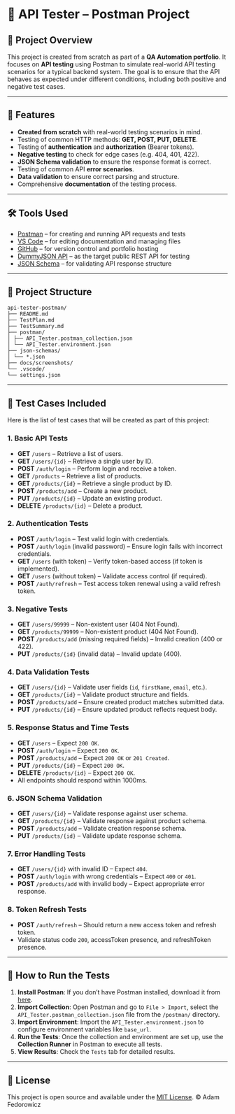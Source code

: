# 🧪 API Tester – Postman Project

## 🔧 Project Overview

This project is created from scratch as part of a **QA Automation portfolio**. It focuses on **API testing** using Postman to simulate real-world API testing scenarios for a typical backend system. The goal is to ensure that the API behaves as expected under different conditions, including both positive and negative test cases.

---

## 🔑 Features

- **Created from scratch** with real-world testing scenarios in mind.
- Testing of common HTTP methods: **GET, POST, PUT, DELETE**.
- Testing of **authentication** and **authorization** (Bearer tokens).
- **Negative testing** to check for edge cases (e.g. 404, 401, 422).
- **JSON Schema validation** to ensure the response format is correct.
- Testing of common API **error scenarios**.
- **Data validation** to ensure correct parsing and structure.
- Comprehensive **documentation** of the testing process.

---

## 🛠 Tools Used

- [Postman](https://www.postman.com/) – for creating and running API requests and tests
- [VS Code](https://code.visualstudio.com/) – for editing documentation and managing files
- [GitHub](https://github.com/) – for version control and portfolio hosting
- [DummyJSON API](https://dummyjson.com) – as the target public REST API for testing
- [JSON Schema](https://json-schema.org/) – for validating API response structure

---

## 📂 Project Structure

```plaintext
api-tester-postman/
├── README.md
├── TestPlan.md
├── TestSummary.md
├── postman/
│ ├── API_Tester.postman_collection.json
│ └── API_Tester.environment.json
├── json-schemas/
│ └── *.json
├── docs/screenshots/
└── .vscode/
└── settings.json
```

---

## 🧪 Test Cases Included

Here is the list of test cases that will be created as part of this project:

### 1. **Basic API Tests**
   - **GET** `/users` – Retrieve a list of users.
   - **GET** `/users/{id}` – Retrieve a single user by ID.
   - **POST** `/auth/login` – Perform login and receive a token.
   - **GET** `/products` – Retrieve a list of products.
   - **GET** `/products/{id}` – Retrieve a single product by ID.
   - **POST** `/products/add` – Create a new product.
   - **PUT** `/products/{id}` – Update an existing product.
   - **DELETE** `/products/{id}` – Delete a product.

### 2. **Authentication Tests**
   - **POST** `/auth/login` – Test valid login with credentials.
   - **POST** `/auth/login` (invalid password) – Ensure login fails with incorrect credentials.
   - **GET** `/users` (with token) – Verify token-based access (if token is implemented).
   - **GET** `/users` (without token) – Validate access control (if required).
   - **POST** `/auth/refresh` – Test access token renewal using a valid refresh token.

### 3. **Negative Tests**
   - **GET** `/users/99999` – Non-existent user (404 Not Found).
   - **GET** `/products/99999` – Non-existent product (404 Not Found).
   - **POST** `/products/add` (missing required fields) – Invalid creation (400 or 422).
   - **PUT** `/products/{id}` (invalid data) – Invalid update (400).

### 4. **Data Validation Tests**
   - **GET** `/users/{id}` – Validate user fields (`id`, `firstName`, `email`, etc.).
   - **GET** `/products/{id}` – Validate product structure and fields.
   - **POST** `/products/add` – Ensure created product matches submitted data.
   - **PUT** `/products/{id}` – Ensure updated product reflects request body.

### 5. **Response Status and Time Tests**
   - **GET** `/users` – Expect `200 OK`.
   - **POST** `/auth/login` – Expect `200 OK`.
   - **POST** `/products/add` – Expect `200 OK` or `201 Created`.
   - **PUT** `/products/{id}` – Expect `200 OK`.
   - **DELETE** `/products/{id}` – Expect `200 OK`.
   - All endpoints should respond within 1000ms.

### 6. **JSON Schema Validation**
   - **GET** `/users/{id}` – Validate response against user schema.
   - **GET** `/products/{id}` – Validate response against product schema.
   - **POST** `/products/add` – Validate creation response schema.
   - **PUT** `/products/{id}` – Validate update response schema.

### 7. **Error Handling Tests**
   - **GET** `/users/{id}` with invalid ID – Expect `404`.
   - **POST** `/auth/login` with wrong credentials – Expect `400` or `401`.
   - **POST** `/products/add` with invalid body – Expect appropriate error response.

### 8. **Token Refresh Tests**
   - **POST** `/auth/refresh` – Should return a new access token and refresh token.
   - Validate status code `200`, accessToken presence, and refreshToken presence.


---

## 📝 How to Run the Tests

1. **Install Postman**: If you don’t have Postman installed, download it from [here](https://www.postman.com/downloads/).
2. **Import Collection**: Open Postman and go to `File > Import`, select the `API_Tester.postman_collection.json` file from the `/postman/` directory.
3. **Import Environment**: Import the `API_Tester.environment.json` to configure environment variables like `base_url`.
4. **Run the Tests**: Once the collection and environment are set up, use the **Collection Runner** in Postman to execute all tests.
5. **View Results**: Check the `Tests` tab for detailed results.

---

## 📄 License

This project is open source and available under the [MIT License](LICENSE).
© Adam Fedorowicz